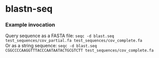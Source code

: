 # blastn-seq

### Example invocation
Query sequence as a FASTA file: ```seqc -d blast.seq test_sequences/cov_partial.fa test_sequences/cov_complete.fa``` <br/>
Or as a string sequence: ```seqc -d blast.seq CGGCCCCAAGGTTTACCCAATAATACTGCGTCTT test_sequences/cov_complete.fa```
